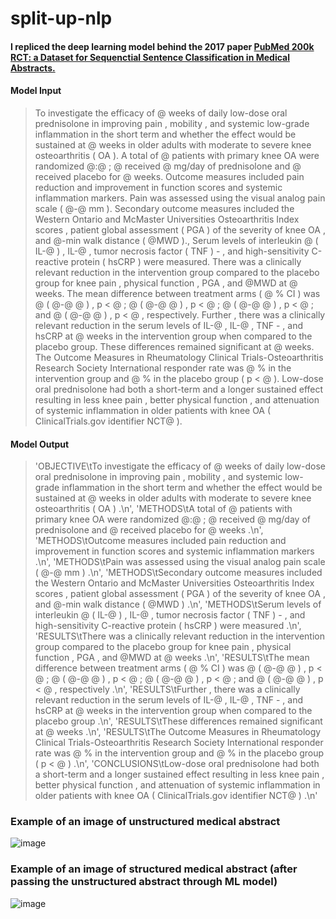 # split-up-nlp
#### I repliced the deep learning model behind the 2017 paper [PubMed 200k RCT: a Dataset for Sequenctial Sentence Classification in Medical Abstracts.](https://arxiv.org/abs/1710.06071)

#### Model Input
>To investigate the efficacy of @ weeks of daily low-dose oral prednisolone in improving pain , mobility , and systemic low-grade inflammation in the short term and whether the effect would be sustained at @ weeks in older adults with moderate to severe knee osteoarthritis ( OA ). A total of @ patients with primary knee OA were randomized @:@ ; @ received @ mg/day of prednisolone and @ received placebo for @ weeks. Outcome measures included pain reduction and improvement in function scores and systemic inflammation markers. Pain was assessed using the visual analog pain scale ( @-@ mm ). Secondary outcome measures included the Western Ontario and McMaster Universities Osteoarthritis Index scores , patient global assessment ( PGA ) of the severity of knee OA , and @-min walk distance ( @MWD )., Serum levels of interleukin @ ( IL-@ ) , IL-@ , tumor necrosis factor ( TNF ) - , and high-sensitivity C-reactive protein ( hsCRP ) were measured. There was a clinically relevant reduction in the intervention group compared to the placebo group for knee pain , physical function , PGA , and @MWD at @ weeks. The mean difference between treatment arms ( @ % CI ) was @ ( @-@ @ ) , p < @ ; @ ( @-@ @ ) , p < @ ; @ ( @-@ @ ) , p < @ ; and @ ( @-@ @ ) , p < @ , respectively. Further , there was a clinically relevant reduction in the serum levels of IL-@ , IL-@ , TNF - , and hsCRP at @ weeks in the intervention group when compared to the placebo group. These differences remained significant at @ weeks. The Outcome Measures in Rheumatology Clinical Trials-Osteoarthritis Research Society International responder rate was @ % in the intervention group and @ % in the placebo group ( p < @ ). Low-dose oral prednisolone had both a short-term and a longer sustained effect resulting in less knee pain , better physical function , and attenuation of systemic inflammation in older patients with knee OA ( ClinicalTrials.gov identifier NCT@ ).

#### Model Output
>'OBJECTIVE\tTo investigate the efficacy of @ weeks of daily low-dose oral prednisolone in improving pain , mobility , and systemic low-grade inflammation in the short term and whether the effect would be sustained at @ weeks in older adults with moderate to severe knee osteoarthritis ( OA ) .\n',
 'METHODS\tA total of @ patients with primary knee OA were randomized @:@ ; @ received @ mg/day of prednisolone and @ received placebo for @ weeks .\n',
 'METHODS\tOutcome measures included pain reduction and improvement in function scores and systemic inflammation markers .\n',
 'METHODS\tPain was assessed using the visual analog pain scale ( @-@ mm ) .\n',
 'METHODS\tSecondary outcome measures included the Western Ontario and McMaster Universities Osteoarthritis Index scores , patient global assessment ( PGA ) of the severity of knee OA , and @-min walk distance ( @MWD ) .\n',
 'METHODS\tSerum levels of interleukin @ ( IL-@ ) , IL-@ , tumor necrosis factor ( TNF ) - , and high-sensitivity C-reactive protein ( hsCRP ) were measured .\n',
 'RESULTS\tThere was a clinically relevant reduction in the intervention group compared to the placebo group for knee pain , physical function , PGA , and @MWD at @ weeks .\n',
 'RESULTS\tThe mean difference between treatment arms ( @ % CI ) was @ ( @-@ @ ) , p < @ ; @ ( @-@ @ ) , p < @ ; @ ( @-@ @ ) , p < @ ; and @ ( @-@ @ ) , p < @ , respectively .\n',
 'RESULTS\tFurther , there was a clinically relevant reduction in the serum levels of IL-@ , IL-@ , TNF - , and hsCRP at @ weeks in the intervention group when compared to the placebo group .\n',
 'RESULTS\tThese differences remained significant at @ weeks .\n',
 'RESULTS\tThe Outcome Measures in Rheumatology Clinical Trials-Osteoarthritis Research Society International responder rate was @ % in the intervention group and @ % in the placebo group ( p < @ ) .\n',
 'CONCLUSIONS\tLow-dose oral prednisolone had both a short-term and a longer sustained effect resulting in less knee pain , better physical function , and attenuation of systemic inflammation in older patients with knee OA ( ClinicalTrials.gov identifier NCT@ ) .\n'
 
### Example of an image of unstructured medical abstract                                                                                              
![image](https://user-images.githubusercontent.com/77894804/177031741-0e572596-bd32-4a5c-8d77-c9565176d2d4.png)

### Example of an image of structured medical abstract (after passing the unstructured abstract through ML model)
![image](https://user-images.githubusercontent.com/77894804/177031578-5ac89d5d-dd16-4d55-bdc8-5e43e0b2e996.png)






